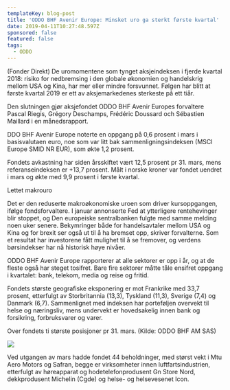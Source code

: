 ```yaml
---
templateKey: blog-post
title: 'ODDO BHF Avenir Europe: Minsket uro ga sterkt første kvartal'
date: 2019-04-11T10:27:48.597Z
sponsored: false
featured: false
tags:
  - ODDO
---
```

(Fonder Direkt) De uromomentene som tynget aksjeindeksen i fjerde kvartal 2018: risiko for nedbremsing i den globale økonomien og handelskrig mellom USA og Kina, har mer eller mindre forsvunnet. Følgen har blitt at første kvartal 2019 er ett av aksjemarkedenes sterkeste på ett tiår.

Den slutningen gjør aksjefondet ODDO BHF Avenir Europes forvaltere Pascal Riegis, Grégory Deschamps, Frédéric Doussard och Sébastien Maillard i en månedsrapport.

DDO BHF Avenir Europe noterte en oppgang på 0,6 prosent i mars i basisvalutaen euro, noe som var litt bak sammenligningsindeksen (MSCI Europe SMID NR EUR), som økte 1,2 prosent.

Fondets avkastning har siden årsskiftet vært 12,5 prosent pr 31. mars, mens referanseindeksen er +13,7 prosent. Målt i norske kroner var fondet uendret i mars og økte med 9,9 prosent i første kvartal.

Lettet makrouro

Det er den reduserte makroøkonomiske uroen som driver kursoppgangen, ifølge fondsforvaltere. I januar annonserte Fed at ytterligere rentehevinger blir stoppet, og Den europeiske sentralbanken fulgte med samme melding noen uker senere. Bekymringer både for handelsavtaler mellom USA og Kina og for brexit ser også ut til å ha bremset opp, skriver forvalterne. Som et resultat har investorene fått mulighet til å se fremover, og verdens børsindekser har nå historisk høye nivåer.

ODDO BHF Avenir Europe rapporterer at alle sektorer er opp i år, og at de fleste også har steget tosifret. Bare fire sektorer måtte tåle ensifret oppgang i kvartalet: bank, telekom, media og reise og fritid.

Fondets største geografiske eksponering er mot Frankrike med 33,7 prosent, etterfulgt av Storbritannia (13,3), Tyskland (11,3), Sverige (7,4) og Danmark (6,7). Sammenlignet med indeksen har porteføljen overvekt til helse og næringsliv, mens undervekt er hovedsakelig innen bank og forsikring, forbruksvarer og varer.

<span class="image-caption">Over fondets ti største posisjoner pr 31. mars. (Kilde: ODDO BHF AM SAS)</span>

![](/img/236.png)

Ved utgangen av mars hadde fondet 44 beholdninger, med størst vekt i Mtu Aero Motors og Safran, begge er virksomheter innen luftfartsindustrien, etterfulgt av høreapparat og hodetelefonprodusent Gn Store Nord, dekkprodusent Michelin (Cgde) og helse- og helsevesenet Icon.
